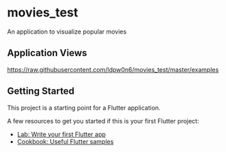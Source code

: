 # movies_test

An application to visualize popular movies

## Application Views
https://raw.githubusercontent.com/ldpw0n6/movies_test/master/examples

## Getting Started

This project is a starting point for a Flutter application.

A few resources to get you started if this is your first Flutter project:

- [Lab: Write your first Flutter app](https://docs.flutter.dev/get-started/codelab)
- [Cookbook: Useful Flutter samples](https://docs.flutter.dev/cookbook)

